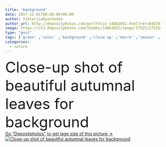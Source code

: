 ```yaml
---
title: 'background'
date: 2017-12-01T08:56:08+00:00
author: ViktoriiaDyachenko
author_url: http://depositphotos.com/portfolio-14862852.html?ref=64678756
image: https://st3.depositphotos.com/thumbs/14862852/image/17525/175254504/api_thumb_450.jpg?forcejpeg=true
type: "post"
tags: ['green' ,'color' ,'background' ,'close up' ,'macro' ,'season' ,'summer' ,'nature' ,'spring' ,'fresh' ,'garden' ,'growth' ,'plant' ,'autumn' ,'leaves' ,'flora' ,'floral' ,'natural' ,'brown' ,'tree' ,'fall' ,'botany' ,'foliage' ,'tropical' ,'trendy' ,'selective focus' ]
categories: 
  - nature
---
```

<div aling="center">
            <font size="60"> Close-up shot of beautiful autumnal leaves for background</font>   
</div>
<div>
    <a href='https://depositphotos.com/175254504/stock-photo-background.html?ref=64678756' target=_blank > Go "Depositphotos" to get lage size of this picture ->
        <img href='https://depositphotos.com/175254504/stock-photo-background.html?ref=64678756' src='https://st3.depositphotos.com/14862852/17525/i/950/depositphotos_175254504-stock-photo-background.jpg?forcejpeg=true' alt='Close-up shot of beautiful autumnal leaves for background' >
    </a>
</div>
